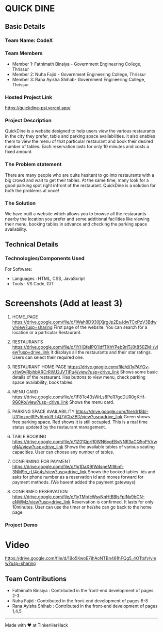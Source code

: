 

# QUICK DINE


## Basic Details
### Team Name: CodeX


### Team Members
- Member 1: Fathimath Binsiya - Government Engineering College, Thrissur
- Member 2: Nuha Fajid - Government Engineering College, Thrissur
- Member 3: Rana Ayisha Shihab- Government Engineering College, Thrissur

### Hosted Project Link
https://quickdine-psi.vercel.app/

### Project Description
QuickDine is a website designed to help users view the various restaurants in the city they prefer, table and parking space availabilities. It also enables them to view the menu of that particular restaurant and book their desired number of tables. Each reservation lasts for only 10 minutes and costs a fixed amount.

### The Problem statement
There are many people who are quite hesitant to go into restaurants with a big crowd and wait to get their tables. At the same time, many look for a good parking spot right infront of the restaurant. QuickDine is a solution for both the problems at once!

### The Solution
We have built a website which allows you to browse all the restaurants nearby the location you prefer and some additional facilities like viewing their menu, booking tables in advance and checking the parking space availability.

## Technical Details
### Technologies/Components Used
For Software:
- Languages : HTML, CSS, JavaScript
- Tools : VS Code, GIT

# Screenshots (Add at least 3)
1. HOME_PAGE
https://drive.google.com/file/d/1Wah8D930jXjrgJp2EaJdwTCxPzV3Bdwy/view?usp=sharing
First page of the website. You can search for a location or a particular Restaurant.

2. RESTAURANTS
https://drive.google.com/file/d/1YHQfeIPO1ldfTXhYPeb9rlTJ0t850ZM-/view?usp=drive_link
It displays all the restaurants and their star ratings. Users can select their required one.

3. RESTAURANT HOME PAGE
https://drive.google.com/file/d/1yPAYGv-xHw9yRbjhbXRCrRWJ2JVTIPu4/view?usp=drive_link
Shows some basic details of the restaurant. Has buttons to view menu, check parking space availability, book tables.

4. MENU CARD
https://drive.google.com/file/d/1F8To43sWrLs8PeR7gcDUR0gKHf-9G0Ko/view?usp=drive_link
Shows the menu card.

5. PARKING SPACE AVAILABILITY
https://drive.google.com/file/d/18bI-U31jnzoeIRPv5tmklR-hQ7VCbZBD/view?usp=drive_link
Green shows free parking space. Red shows it is still occupied. This is a real time status updated by the restaurant management.

6. TABLE BOOKING
https://drive.google.com/file/d/1Z01QprR0WN6vqEBvNNR3aCQ5pPVVwgNA/view?usp=drive_link
Shows the available tables of various seating capacities. User can choose any number of tables.

7. CONFIRMING FOR PAYMENT
https://drive.google.com/file/d/1g1DaX9fWdspeMI9bnf-3NM9o_rLl4c4s/view?usp=drive_link
Shows the booked tables' ids and asks for phone number as a reservation id and moves forward for payment methods. (We havent added the payment gateways)

8. CONFIRMED RESERVATION
https://drive.google.com/file/d/1yTMnfcWsyNnHtBBlsFpINx9bCN-eNWMz/view?usp=drive_link
Reservation is confirmed. It lasts for only 10minutes. User can use the timer or he/she can go back to the home page.

### Project Demo
# Video
https://drive.google.com/file/d/1Bo5KwoE7jhAoNTBn461hFQg5_4OTtsfy/view?usp=sharing

## Team Contributions
- Fathimath Binsiya : Contributed in the front-end development of pages 2-3
- Nuha Fajid : Contributed in the front-end development of pages 6-8
- Rana Ayisha Shihab : Contributed in the front-end development of pages 1,4,5

---
Made with ❤️ at TinkerHerHack




